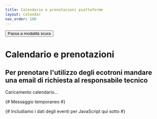 ```yaml
---
title: Calendario e prenotazioni piattaforme
layout: calendar
nav_order: 100
---
```


<button class="btn js-toggle-dark-mode">Passa a modalità scura</button>

<script>
const toggleDarkMode = document.querySelector('.js-toggle-dark-mode');

jtd.addEvent(toggleDarkMode, 'click', function(){
  if (jtd.getTheme() === 'dark') {
    jtd.setTheme('light');
    toggleDarkMode.textContent = 'Passa a modalità scura';
  } else {
    jtd.setTheme('dark');
    toggleDarkMode.textContent = 'Ritorna a modalità chiara';
  }
});
</script>

# Calendario e prenotazioni

## Per prenotare l'utilizzo degli ecotroni mandare una email di richiesta al responsabile tecnico

<div id='calendar-container'>
  <p>Caricamento calendario...</p> {# Messaggio temporaneo #}
</div>

{# Includiamo i dati degli eventi per JavaScript qui sotto #}

<script>
  const jekyllEvents = {{ site.data.events | jsonify }};
</script>
